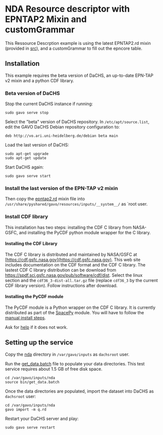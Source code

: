 # NDA Resource descriptor with EPNTAP2 Mixin and customGrammar

This Ressource Descrption example is using the latest EPNTAP2.rd mixin 
(provided in [src](src)), and a customGrammar to fill out the epncore table.

## Installation

This example requires the beta version of DaCHS, an up-to-date EPN-TAP v2 mixin 
and a python CDF library. 

### Beta version of DaCHS

Stop the current DaCHS instance if running:
```
sudo gavo serve stop
```
Select the "beta" version of DaCHS repository. In `/etc/apt/source.list`, edit
the GAVO DaCHS Debian repository configuration to:
```
deb http://vo.ari.uni-heidelberg.de/debian beta main
```
Load the last version of DaCHS:
```
sudo apt-get upgrade
sudo apt-get update
```
Start DaCHS again:
```
sudo gavo serve start
```

### Install the last version of the EPN-TAP v2 mixin 

Then copy the [epntap2.rd](src/epntap2.rd) mixin file into 
`/usr/share/pyshared/gavo/resources/inputs/__system__/` as `root user.

### Install CDF library

This installation has two steps: installing the CDF C library from NASA-GSFC, 
and installing the PyCDF python module wrapper for the C library.

#### Installing the CDF Library
The CDF C library is distributed and maintained by NASA/GSFC at 
[https://cdf.gsfc.nasa.gov](https://cdf.gsfc.nasa.gov). This web site includes 
documentation on the CDF format and the CDF C library. The lastest CDF C library
distribution can be download from 
https://spdf.sci.gsfc.nasa.gov/pub/software/cdf/dist. Select the linux section
and the `cdf36_3-dist-all.tar.gz` file (replace `cdf36_3` by the current CDF 
library version). Follow instructions after download.

#### Installing the PyCDF module
The PyCDF module is a Python wrapper on the CDF C library. It is currently 
distributed as part of the [SpacePy](https://pythonhosted.org/SpacePy/) module.
You will have to follow the [manual install 
steps](https://pythonhosted.org/SpacePy/install_linux.html). 

Ask for [help](mailto:support.vespa@obspm.fr) if it does not work. 

## Setting up the service

Copy the [nda](nda) directory in `/var/gavo/inputs` as `dachsroot` user.

Run the [get_data.batch](nda/bin/get_data.batch) file to populate your data 
directories. This test service requires about 1.5 GB of free disk space.  
```
cd /var/gavo/inputs/nda
source bin/get_data.batch
```

Once the data directories are populated, import the dataset into DaCHS as 
`dachsroot` user:
```
cd /var/gavo/inputs/nda
gavo import -m q.rd
```
Restart your DaCHS server and play:
```
sudo gavo serve restart
```



